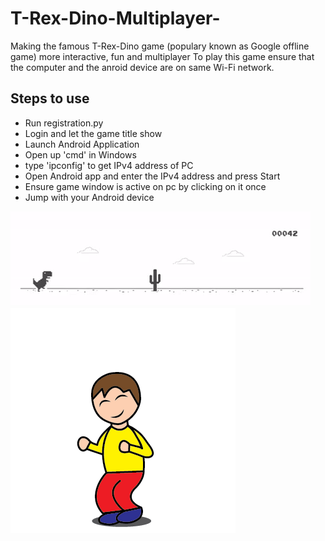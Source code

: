 # T-Rex-Dino-Multiplayer-
Making the famous T-Rex-Dino game (populary known as Google offline game) more interactive, fun and multiplayer
To play this game ensure that the computer and the anroid device are on same Wi-Fi network.

## Steps to use
- Run registration.py
- Login and let the game title show
- Launch Android Application
- Open up 'cmd' in Windows
- type 'ipconfig' to get IPv4 address of PC
- Open Android app and enter the IPv4 address and press Start
- Ensure game window is active on pc by clicking on it once
- Jump with your Android device

![](Dino.gif)
![](Jump.gif)
